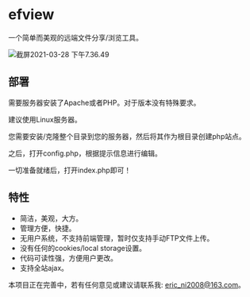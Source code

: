# efview
一个简单而美观的远端文件分享/浏览工具。

![截屏2021-03-28 下午7.36.49](https://i.loli.net/2021/03/28/wMcvhQ3rO9mLjk8.png)



## 部署

需要服务器安装了Apache或者PHP。对于版本没有特殊要求。

建议使用Linux服务器。

您需要安装/克隆整个目录到您的服务器，然后将其作为根目录创建php站点。

之后，打开config.php，根据提示信息进行编辑。

一切准备就绪后，打开index.php即可！



## 特性

- 简洁，美观，大方。
- 管理方便，快捷。
- 无用户系统，不支持前端管理，暂时仅支持手动FTP文件上传。
- 没有任何的cookies/local storage设置。
- 代码可读性强，方便用户更改。
- 支持全站ajax。



本项目正在完善中，若有任何意见或建议请联系我: eric_ni2008@163.com。